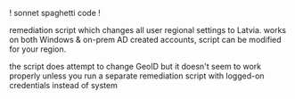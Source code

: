 ! sonnet spaghetti code !

remediation script which changes all user regional settings to Latvia. works on both Windows & on-prem AD created accounts, script can be modified for your region. 

the script does attempt to change GeoID but it doesn't seem to work properly unless you run a separate remediation script with logged-on credentials instead of system
